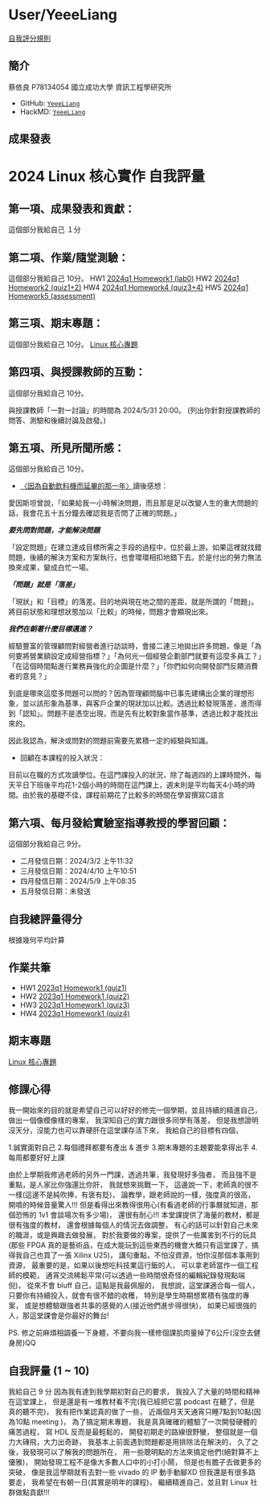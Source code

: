 # User/YeeeLiang
[自我評分規則](https://wiki.csie.ncku.edu.tw/linux/schedule) 

## 簡介
蔡依良 P78134054
國立成功大學 資訊工程學研究所

* GitHub: [`YeeeLiang`](https://github.com/YeeeLiang)
* HackMD: [`YeeeLiang`](https://hackmd.io/?nav=overview)

## 成果發表

# 2024 Linux 核心實作 自我評量
## 第一項、成果發表和貢獻：
這個部分我給自己 １分

## 第二項、作業/隨堂測驗：
這個部分我給自己 10分。
HW1 [2024q1 Homework1 (lab0)](https://hackmd.io/@YeeeLiang/linux2024-homework1)
HW2 [2024q1 Homework2 (quiz1+2)](https://hackmd.io/@YeeeLiang/linux2024-homework2)
HW4 [2024q1 Homework4 (quiz3+4)](https://hackmd.io/@YeeeLiang/linux2024-homework4)
HW5 [2024q1 Homework5 (assessment)](https://hackmd.io/@YeeeLiang/linux2024-homework5)

## 第三項、期末專題：
這個部分我給自己 10分。
[Linux 核心專題](https://hackmd.io/@YeeeLiang/linux2024-homework5)

## 第四項、與授課教師的互動：
這個部分我給自己 10分。

與授課教師「一對一討論」的時間為 2024/5/31 20:00。
(列出你針對授課教師的問答、測驗和後續討論及啟發。)

## 第五項、所見所聞所感：
這個部分我給自己 10分。

* [〈因為自動飲料機而延畢的那一年〉](https://blog.opasschang.com/the-story-of-auto-beverage-machine-1/)讀後感想：

愛因斯坦曾說，「如果給我一小時解決問題，而且那是足以改變人生的重大問題的話，我會花五十五分鐘去確認我是否問了正確的問題。」

***要先問對問題，才能解決問題***

「設定問題」在建立達成目標所需之手段的過程中，位於最上游。如果這裡就找錯問題，後續的解決方案和方案執行，也會環環相扣地錯下去。於是付出的勞力無法換來成果，變成白忙一場。

***「問題」就是「落差」***

「現狀」和「目標」的落差。目的地與現在地之間的差距，就是所謂的「問題」。將目前狀態和理想狀態加以「比較」的時候，問題才會顯現出來。

***我們在朝著什麼目標邁進？***

經驗豐富的管理顧問對經營者進行訪談時，會接二連三地拋出許多問題，像是「為何要將營業額設定成經營指標？」「為何光一個經營企劃部門就要有這麼多員工？」「在這個時間點進行業務員強化的企圖是什麼？」「你們如何向開發部門反饋消費者的意見？」

到底是哪來這麼多問題可以問的？因為管理顧問腦中已事先建構出企業的理想形象，並以該形象為基準，與客戶企業的現狀加以比較。透過比較發現落差，進而得到「認知」。問題不是憑空出現，而是先有比較對象當作基準，透過比較才能找出來的。

因此我認為，解決或問對的問題前需要先累積一定的經驗與知識。

* 回顧在本課程的投入狀況：

目前以在職的方式攻讀學位。在這門課投入的狀況，除了每週四的上課時間外，每天平日下班後平均花1-2個小時的時間在這門課上，週末則是平均每天4小時的時間。由於我的基礎不佳，課程前期花了比較多的時間在學習撰寫C語言

## 第六項、每月發給實驗室指導教授的學習回顧：
這個部分我給自己 9分。
* 二月發信日期：2024/3/2 上午11:32
* 三月發信日期：2024/4/10 上午10:51
* 四月發信日期：2024/5/9 上午08:35
* 五月發信日期：未發送

## 自我總評量得分
根據幾何平均計算

## 作業共筆
* HW1 [2023q1 Homework1 (quiz1)](https://hackmd.io/@CWWPPB/rJIBMMtpi)
* HW2 [2023q1 Homework1 (quiz2)](https://hackmd.io/@CWWPPB/rkHT1s2Cs)
* HW3 [2023q1 Homework1 (quiz3)](https://hackmd.io/@CWWPPB/S1zVQeFk2)
* HW4 [2023q1 Homework1 (quiz4)](https://hackmd.io/@CWWPPB/H1IyltGW2)

## 期末專題
[Linux 核心專題](https://hackmd.io/@YeeeLiang/linux2024-homework5)

## 修課心得
我一開始來的目的就是希望自己可以好好的修完一個學期，並且持續的精進自己，做出一個像模像樣的專案，
我深知自己的實力跟很多同學有落差，
但是我想證明沒天分，沒能力也可以靠硬肝在這堂課存活下來，
我給自己的目標有四個，

1.誠實面對自己
2.每個禮拜都要有產出 & 進步
3.期末專題的主題要能拿得出手
4.每周都要好好上課

由於上學期我修過老師的另外一門課，透過共筆，我發現好多強者，
而且強不是重點，是人家比你強還比你肝，
我就想來挑戰一下，
這邊說一下，老師真的很不一樣(這邊不是純吹捧，有褒有貶)，
論教學，跟老師說的一樣，強度真的很高，
開噴的時候音量驚人!!!
但是看得出來教得很用心(有看過老師的行事曆就知道，那個恐怖的 1v1 會談場次有多少場)，
還很有耐心!!!
本堂課提供了海量的教材，都是很有強度的教材，
還會根據每個人的情況去做調整，
有心的話可以針對自己未來的職涯，或是興趣去做發展，
對於我要做的專案，提供了一些厲害到不行的玩具(那些 FPGA 真的是藝術品，在成大能玩到這些東西的機會大概只有這堂課了，搞得我自己也買了一張 Xilinx U25)，
講句重點，不怕沒資源，怕你沒那個本事用到資源，
最重要的是，如果以後想吃科技業這行飯的人，
可以拿老師當作一個工程師的模範，
通宵交流稀鬆平常(可以透過一些時間很奇怪的編輯紀錄發現點端倪)，
從來不會 bluff 自己，這點是我最佩服的，
我想說，這堂課適合每一個人，只要你有持續投入，就會有很不錯的收穫，
特別是學生時期想累積有強度的專案，
或是想體驗跟強者共事的感覺的人(接近他們進步得很快)，
如果已經很強的人，那這堂課會是你最好的舞台!

PS.
修之前麻煩相調養一下身體，不要向我一樣修個課肌肉量掉了6公斤(沒空去健身房)QQ

## 自我評量 (1 ~ 10)

我給自己 9 分
因為我有達到我學期初對自己的要求，
我投入了大量的時間和精神在這堂課上，
但是還是有一堆教材看不完(我已經把它當 podcast 在聽了，但是真的聽不完)，
我有把作業認真的做了一些，
近兩個月天天通宵只睡7點到10點(因為10點 meeting )，
為了搞定期末專題，
我是真真確確的體驗了一次開發硬體的痛苦過程，
寫 HDL 反而是最輕鬆的，
開發初期走的路線很野蠻，
整個就是一個力大磚飛，大力出奇跡，
我基本上前面遇到問題都是用排除法在解決的，
久了之後，我發現可以了解我的問題所在，
用一些聰明點的方法來搞定他們(絕對算不上優雅)，
開始發現工程不是像大多數人口中的小打小鬧，
但是也有膽子去做更多的突破，
像是我這學期就有去對一些 vivado 的 IP 動手動腳XD
但我還是有很多路要走，
我希望在有朝一日(其實是明年的課程)，
繼續精進自己，並且對 Linux 社群做點貢獻!!!